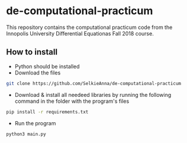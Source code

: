 # de-computational-practicum
This repository contains the computational practicum code from the Innopolis University Differential Equationas Fall 2018 course.

## How to install
* Python should be installed
* Download the files
```sh
git clone https://github.com/SelkieAnna/de-computational-practicum
```
* Download & install all needeed libraries by running the following command in the folder with the program's files
```sh
pip install -r requirements.txt
```
* Run the program
```sh
python3 main.py
```